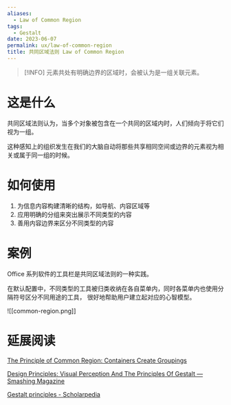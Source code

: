 ```yaml
---
aliases:
  - Law of Common Region
tags:
  - Gestalt
date: 2023-06-07
permalink: ux/law-of-common-region
title: 共同区域法则 Law of Common Region
---
```

> [!INFO] 元素共处有明确边界的区域时，会被认为是一组关联元素。

# 这是什么

共同区域法则认为，当多个对象被包含在一个共同的区域内时，人们倾向于将它们视为一组。

这种感知上的组织发生在我们的大脑自动将那些共享相同空间或边界的元素视为相关或属于同一组的时候。

# 如何使用

1. 为信息内容构建清晰的结构，如导航、内容区域等  
2. 应用明确的分组来突出展示不同类型的内容  
3. 善用内容边界来区分不同类型的内容

# 案例

Office 系列软件的工具栏是共同区域法则的一种实践。  

在默认配置中，不同类型的工具被归类收纳在各自菜单内，同时各菜单内也使用分隔符号区分不同用途的工具， 很好地帮助用户建立起对应的心智模型。

![[common-region.png]]
# 延展阅读

[The Principle of Common Region: Containers Create Groupings](https://www.nngroup.com/articles/common-region/)

[Design Principles: Visual Perception And The Principles Of Gestalt — Smashing Magazine](https://www.smashingmagazine.com/2014/03/design-principles-visual-perception-and-the-principles-of-gestalt/)

[Gestalt principles - Scholarpedia](http://www.scholarpedia.org/article/Gestalt_principles)